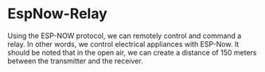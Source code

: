 # EspNow-Relay
Using the ESP-NOW protocol, we can remotely control and command a relay. In other words, we control electrical appliances with ESP-Now. It should be noted that in the open air, we can create a distance of 150 meters between the transmitter and the receiver.
